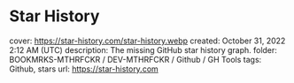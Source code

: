 # Star History

cover: https://star-history.com/star-history.webp
created: October 31, 2022 2:12 AM (UTC)
description: The missing GitHub star history graph.
folder: BOOKMRKS-MTHRFCKR / DEV-MTHRFCKR / Github / GH Tools
tags: Github, stars
url: https://star-history.com